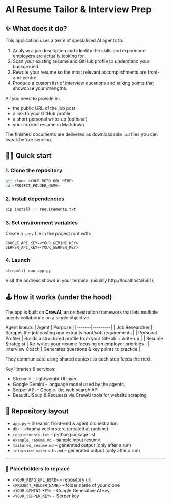 # AI Resume Tailor & Interview Prep

## ✨ What does it do?

This application uses a team of specialised AI agents to:

1. Analyse a job description and identify the skills and experience employers are actually looking for.
2. Scan your existing resume and GitHub profile to understand your background.
3. Rewrite your resume so the most relevant accomplishments are front-and-centre.
4. Produce a custom list of interview questions and talking points that showcase your strengths.

All you need to provide is:

- the public URL of the job post
- a link to your GitHub profile
- a short personal write-up (optional)
- your current resume in Markdown

The finished documents are delivered as downloadable `.md` files you can tweak before sending.

## 🏃‍♂️ Quick start

### 1. Clone the repository

```bash
git clone <YOUR_REPO_URL_HERE>
cd <PROJECT_FOLDER_NAME>
```

### 2. Install dependencies

```bash
pip install -r requirements.txt
```

### 3. Set environment variables

Create a `.env` file in the project root with:

```env
GOOGLE_API_KEY=<YOUR_GEMINI_KEY>
SERPER_API_KEY=<YOUR_SERPER_KEY>
```

### 4. Launch

```bash
streamlit run app.py
```

Visit the address shown in your terminal (usually http://localhost:8501).

## 🕹 How it works (under the hood)

The app is built on **CrewAI**, an orchestration framework that lets multiple agents collaborate on a single objective.

Agent lineup:
| Agent | Purpose |
|-------|---------|
| Job Researcher | Scrapes the job posting and extracts hard/soft requirements |
| Personal Profiler | Builds a structured profile from your GitHub + write-up |
| Resume Strategist | Re-writes your resume focusing on employer priorities |
| Interview Coach | Generates questions & key points to practice |

They communicate using shared context so each step feeds the next.

Key libraries & services:

- Streamlit – lightweight UI layer
- Google Gemini – language model used by the agents
- Serper API – Google-like web search API
- BeautifulSoup & Requests via CrewAI tools for website scraping

## 📂 Repository layout

- `app.py` – Streamlit front-end & agent orchestration
- `db/` – chroma vectorstore (created at runtime)
- `requirements.txt` – python package list
- `example_resume.md` – sample input resume
- `tailored_resume.md` – generated output (only after a run)
- `interview_materials.md` – generated output (only after a run)

---

### 🔧 Placeholders to replace

- `<YOUR_REPO_URL_HERE>` – repository url
- `<PROJECT_FOLDER_NAME>` – folder name of your clone
- `<YOUR_GEMINI_KEY>` – Google Generative AI key
- `<YOUR_SERPER_KEY>` – Serper key
